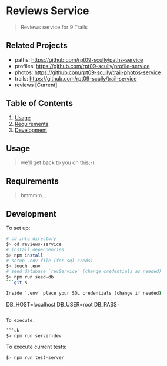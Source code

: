 # Reviews Service

> Reviews service for 9 Trails

## Related Projects

  - paths: https://github.com/rpt09-scully/paths-service
  - profiles: https://github.com/rpt09-scully/profile-service
  - photos:  https://github.com/rpt09-scully/trail-photos-service
  - trails: https://github.com/rpt09-scully/trail-service
  - reviews [Current]
## Table of Contents

1. [Usage](#Usage)
1. [Requirements](#requirements)
1. [Development](#development)

## Usage

> we'll get back to you on this;-)

## Requirements

> hmmmm...

## Development

To set up:

```sh
# cd into directory
$> cd reviews-service
# install dependencies
$> npm install
# setup .env file (for sql creds)
$> touch .env
# seed database `revService` (change credentials as needed)
$> npm run seed-db
```git s

Inside `.env` place your SQL credentials (change if needed)
```
DB_HOST=localhost
DB_USER=root
DB_PASS=
```

To execute:

```sh
$> npm run server-dev
```

To execute current tests:

```sh
$> npm run test-server
```

